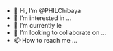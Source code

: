 - 👋 Hi, I’m @PHILChibaya
- 👀 I’m interested in ...
- 🌱 I’m currently le
- 💞️ I’m looking to collaborate on ...
- 📫 How to reach me ...

<!---
PHILChibaya/PHILChibaya is a ✨ special ✨ repository because its `README.md` (this file) appears on your GitHub profile.
You can click the Preview link to take a look at your changes.
--->
